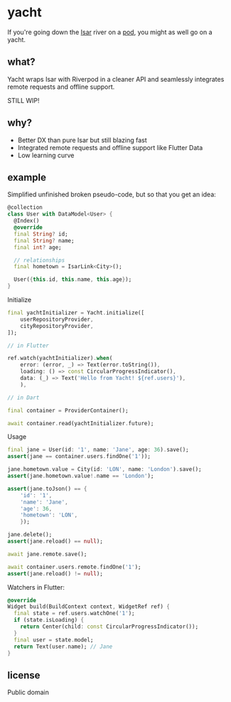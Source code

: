 # yacht

If you're going down the [Isar](https://isar.dev) river on a [pod](https://riverpod.dev), you might as well go on a yacht.

## what?

Yacht wraps Isar with Riverpod in a cleaner API and seamlessly integrates remote requests and offline support.

STILL WIP!

## why?

- Better DX than pure Isar but still blazing fast
- Integrated remote requests and offline support like Flutter Data
- Low learning curve

## example

Simplified unfinished broken pseudo-code, but so that you get an idea:

```dart
@collection
class User with DataModel<User> {
  @Index()
  @override
  final String? id;
  final String? name;
  final int? age;

  // relationships
  final hometown = IsarLink<City>();

  User({this.id, this.name, this.age});
}
```

Initialize

```dart
final yachtInitializer = Yacht.initialize([
    userRepositoryProvider,
    cityRepositoryProvider,
]);

// in Flutter

ref.watch(yachtInitializer).when(
    error: (error, _) => Text(error.toString()),
    loading: () => const CircularProgressIndicator(),
    data: (_) => Text('Hello from Yacht! ${ref.users}'),
    ),

// in Dart

final container = ProviderContainer();

await container.read(yachtInitializer.future);
```

Usage

```dart
final jane = User(id: '1', name: 'Jane', age: 36).save();
assert(jane == container.users.findOne('1'));

jane.hometown.value = City(id: 'LON', name: 'London').save();
assert(jane.hometown.value!.name == 'London');

assert(jane.toJson() == {
    'id': '1',
    'name': 'Jane',
    'age': 36,
    'hometown': 'LON',
    });

jane.delete();
assert(jane.reload() == null);

await jane.remote.save();

await container.users.remote.findOne('1');
assert(jane.reload() != null);
```

Watchers in Flutter:

```dart
@override
Widget build(BuildContext context, WidgetRef ref) {
  final state = ref.users.watchOne('1');
  if (state.isLoading) {
    return Center(child: const CircularProgressIndicator());
  }
  final user = state.model;
  return Text(user.name); // Jane
}
```

## license

Public domain